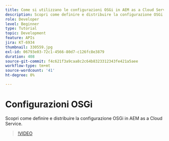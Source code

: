 ```yaml
---
title: Come si utilizzano le configurazioni OSGi in AEM as a Cloud Service?
description: Scopri come definire e distribuire la configurazione OSGi in AEM as a Cloud Service.
role: Developer
level: Beginner
type: Tutorial
topic: Development
feature: APIs
jira: KT-6934
thumbnail: 330559.jpg
exl-id: 06793e03-72c1-4566-80d7-c126fc8e3879
duration: 408
source-git-commit: f4c621f3a9caa8c2c64b8323312343fe421a5aee
workflow-type: tm+mt
source-wordcount: '41'
ht-degree: 0%

---
```


# Configurazioni OSGi

Scopri come definire e distribuire la configurazione OSGi in AEM as a Cloud Service.

>[!VIDEO](https://video.tv.adobe.com/v/345873?quality=12&learn=on&captions=ita)

